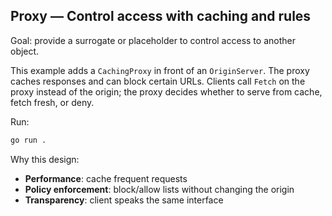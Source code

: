 ## Proxy — Control access with caching and rules

Goal: provide a surrogate or placeholder to control access to another object.

This example adds a `CachingProxy` in front of an `OriginServer`. The proxy caches responses and can block certain URLs. Clients call `Fetch` on the proxy instead of the origin; the proxy decides whether to serve from cache, fetch fresh, or deny.

Run:
```bash
go run .
```

Why this design:
- **Performance**: cache frequent requests
- **Policy enforcement**: block/allow lists without changing the origin
- **Transparency**: client speaks the same interface


